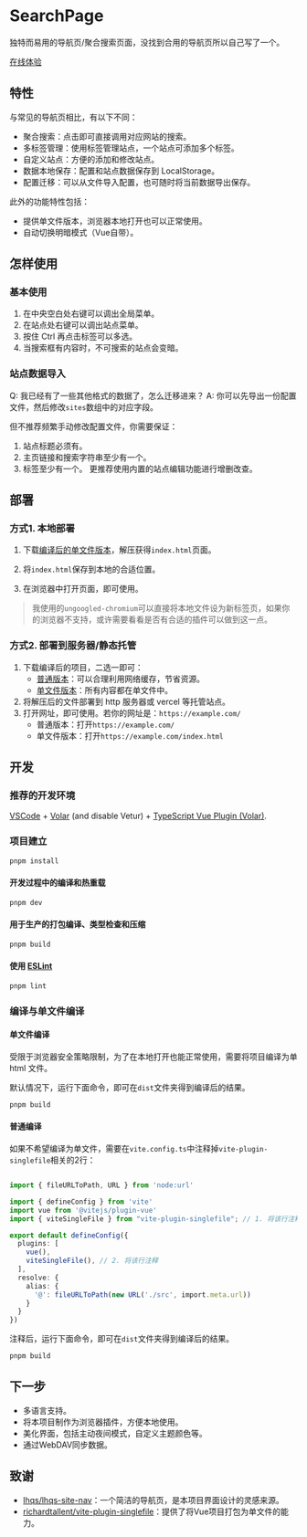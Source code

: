 
# SearchPage

独特而易用的导航页/聚合搜索页面，没找到合用的导航页所以自己写了一个。

[在线体验](https://nxtidea.github.io/searchpage/)

## 特性

与常见的导航页相比，有以下不同：

- 聚合搜索：点击即可直接调用对应网站的搜索。
- 多标签管理：使用标签管理站点，一个站点可添加多个标签。
- 自定义站点：方便的添加和修改站点。
- 数据本地保存：配置和站点数据保存到 LocalStorage。
- 配置迁移：可以从文件导入配置，也可随时将当前数据导出保存。

此外的功能特性包括：

- 提供单文件版本，浏览器本地打开也可以正常使用。
- 自动切换明暗模式（Vue自带）。

## 怎样使用

### 基本使用
1. 在中央空白处右键可以调出全局菜单。
2. 在站点处右键可以调出站点菜单。
3. 按住 Ctrl 再点击标签可以多选。
4. 当搜索框有内容时，不可搜索的站点会变暗。

### 站点数据导入

Q: 我已经有了一些其他格式的数据了，怎么迁移进来？
A: 你可以先导出一份配置文件，然后修改`sites`数组中的对应字段。

但不推荐频繁手动修改配置文件，你需要保证：
1. 站点标题必须有。
2. 主页链接和搜索字符串至少有一个。
3. 标签至少有一个。
更推荐使用内置的站点编辑功能进行增删改查。

## 部署

### 方式1. 本地部署

1. 下载[编译后的单文件版本](https://github.com/nxtidea/searchpage/releases/download/v0.1.0/SearchPage-standalone.zip)，解压获得`index.html`页面。

2. 将`index.html`保存到本地的合适位置。

3. 在浏览器中打开页面，即可使用。

> 我使用的`ungoogled-chromium`可以直接将本地文件设为新标签页，如果你的浏览器不支持，或许需要看看是否有合适的插件可以做到这一点。

### 方式2. 部署到服务器/静态托管

1. 下载编译后的项目，二选一即可：
    - [普通版本](https://github.com/nxtidea/searchpage/releases/download/v0.1.0/SearchPage-normal.zip)：可以合理利用网络缓存，节省资源。
    - [单文件版本](https://github.com/nxtidea/searchpage/releases/download/v0.1.0/SearchPage-standalone.zip)：所有内容都在单文件中。
2. 将解压后的文件部署到 http 服务器或 vercel 等托管站点。
3. 打开网址，即可使用。若你的网址是：`https://example.com/`
    - 普通版本：打开`https://example.com/`
    - 单文件版本：打开`https://example.com/index.html`


## 开发

### 推荐的开发环境

[VSCode](https://code.visualstudio.com/) + [Volar](https://marketplace.visualstudio.com/items?itemName=Vue.volar) (and disable Vetur) + [TypeScript Vue Plugin (Volar)](https://marketplace.visualstudio.com/items?itemName=Vue.vscode-typescript-vue-plugin).


### 项目建立

```sh
pnpm install
```

#### 开发过程中的编译和热重载

```sh
pnpm dev
```

#### 用于生产的打包编译、类型检查和压缩

```sh
pnpm build
```

#### 使用 [ESLint](https://eslint.org/)

```sh
pnpm lint
```

### 编译与单文件编译

#### 单文件编译

受限于浏览器安全策略限制，为了在本地打开也能正常使用，需要将项目编译为单 html 文件。

默认情况下，运行下面命令，即可在`dist`文件夹得到编译后的结果。
```sh
pnpm build
```

#### 普通编译

如果不希望编译为单文件，需要在`vite.config.ts`中注释掉`vite-plugin-singlefile`相关的2行：

```typescript

import { fileURLToPath, URL } from 'node:url'

import { defineConfig } from 'vite'
import vue from '@vitejs/plugin-vue'
import { viteSingleFile } from "vite-plugin-singlefile"; // 1. 将该行注释

export default defineConfig({
  plugins: [
    vue(),
    viteSingleFile(), // 2. 将该行注释
  ],
  resolve: {
    alias: {
      '@': fileURLToPath(new URL('./src', import.meta.url))
    }
  }
})
```

注释后，运行下面命令，即可在`dist`文件夹得到编译后的结果。
```sh
pnpm build
```

## 下一步

- 多语言支持。
- 将本项目制作为浏览器插件，方便本地使用。
- 美化界面，包括主动夜间模式，自定义主题颜色等。
- 通过WebDAV同步数据。


## 致谢

 - [lhqs/lhqs-site-nav](https://github.com/lhqs/lhqs-site-nav)：一个简洁的导航页，是本项目界面设计的灵感来源。
- [richardtallent/vite-plugin-singlefile](https://github.com/richardtallent/vite-plugin-singlefile)：提供了将Vue项目打包为单文件的能力。
